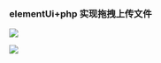 ### elementUi+php 实现拖拽上传文件

![](http://img.e7no.com/17-7-9/29985522.jpg)

![](http://img.e7no.com/17-7-9/29985522.jpg)
